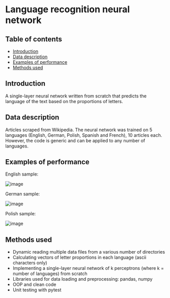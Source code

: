 # Language recognition neural network
## Table of contents
* [Introduction](#introduction)
* [Data description](#data-description)
* [Examples of performance](#examples-of-performance)
* [Methods used](#methods-used)

## Introduction
A single-layer neural network written from scratch that predicts the language of the text based on the proportions of letters.

## Data description
Articles scraped from Wikipedia. The neural network was trained on 5 languages (English, German, Polish, Spanish and French), 10 articles each. However, the code is generic and can be applied to any number of languages. 

## Examples of performance
English sample:

![image](https://user-images.githubusercontent.com/74184204/162751513-e08b074d-5195-432e-954b-3f6f9509c94e.png)

German sample:

![image](https://user-images.githubusercontent.com/74184204/162751883-5a9e4e62-8a0f-446a-b10b-19826b540b45.png)

Polish sample:

![image](https://user-images.githubusercontent.com/74184204/162751349-af075f47-c44c-43e0-8cca-044e42e41e9a.png)

## Methods used
* Dynamic reading multiple data files from a various number of directories
* Calculating vectors of letter proportions in each language (ascii characters only)
* Implementing a single-layer neural network of k perceptrons (where k = number of languages) from scratch
* Libraries used for data loading and preprocessing: pandas, numpy
* OOP and clean code
* Unit testing with pytest
